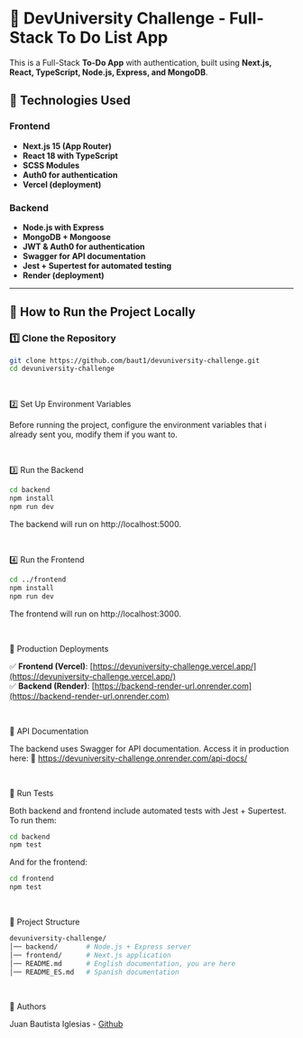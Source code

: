 # 📝 DevUniversity Challenge - Full-Stack To Do List App

This is a Full-Stack **To-Do App** with authentication, built using **Next.js, React, TypeScript, Node.js, Express, and MongoDB**.

## 🚀 Technologies Used

### **Frontend**  
- **Next.js 15 (App Router)**  
- **React 18 with TypeScript**  
- **SCSS Modules**  
- **Auth0 for authentication**  
- **Vercel (deployment)**  

### **Backend**  
- **Node.js with Express**  
- **MongoDB + Mongoose**  
- **JWT & Auth0 for authentication**  
- **Swagger for API documentation**  
- **Jest + Supertest for automated testing**  
- **Render (deployment)**  

---

## 📌 **How to Run the Project Locally**

### 1️⃣ **Clone the Repository**  
```sh
git clone https://github.com/baut1/devuniversity-challenge.git
cd devuniversity-challenge
```
&nbsp;  

2️⃣ Set Up Environment Variables

Before running the project, configure the environment variables that i already sent you, modify them if you want to.
<p>&nbsp;</p>

3️⃣ Run the Backend
```sh
cd backend
npm install
npm run dev
```
The backend will run on http://localhost:5000.
<p>&nbsp;</p>

4️⃣ Run the Frontend
```sh
cd ../frontend
npm install
npm run dev
```
The frontend will run on http://localhost:3000.
<p>&nbsp;</p>

📌 Production Deployments

✅ **Frontend (Vercel)**: [https://devuniversity-challenge.vercel.app/](https://devuniversity-challenge.vercel.app/)  
✅ **Backend (Render)**: [https://backend-render-url.onrender.com](https://backend-render-url.onrender.com)
<p>&nbsp;</p>

📌 API Documentation

The backend uses Swagger for API documentation. Access it in production here:
🔗 https://devuniversity-challenge.onrender.com/api-docs/
<p>&nbsp;</p>

📌 Run Tests

Both backend and frontend include automated tests with Jest + Supertest. To run them:
```sh
cd backend
npm test
```
And for the frontend:
```sh
cd frontend
npm test
```
&nbsp;  

📌 Project Structure
```sh
devuniversity-challenge/
│── backend/       # Node.js + Express server
│── frontend/      # Next.js application
│── README.md      # English documentation, you are here
│── README_ES.md   # Spanish documentation
```
&nbsp;  

📌 Authors

Juan Bautista Iglesias - [Github](https://github.com/Baut1)